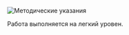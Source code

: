![Методические указания](https://github.com/eeeeagle/SP_3/files)

Работа выполняется на легкий уровен.